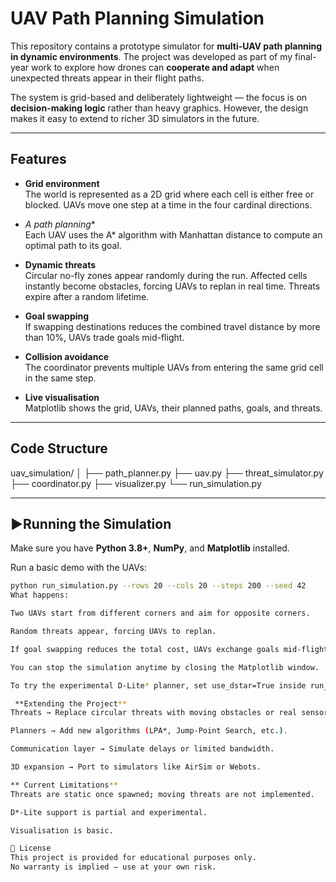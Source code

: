 # UAV Path Planning Simulation

This repository contains a prototype simulator for **multi-UAV path planning in dynamic environments**. The project was developed as part of my final-year work to explore how drones can **cooperate and adapt** when unexpected threats appear in their flight paths.  

The system is grid-based and deliberately lightweight — the focus is on **decision-making logic** rather than heavy graphics. However, the design makes it easy to extend to richer 3D simulators in the future.

---

##  Features

- **Grid environment**  
  The world is represented as a 2D grid where each cell is either free or blocked. UAVs move one step at a time in the four cardinal directions.  

- **A* path planning**  
  Each UAV uses the A* algorithm with Manhattan distance to compute an optimal path to its goal.  

- **Dynamic threats**  
  Circular no-fly zones appear randomly during the run. Affected cells instantly become obstacles, forcing UAVs to replan in real time. Threats expire after a random lifetime.  

- **Goal swapping**  
  If swapping destinations reduces the combined travel distance by more than 10%, UAVs trade goals mid-flight.  

- **Collision avoidance**  
  The coordinator prevents multiple UAVs from entering the same grid cell in the same step.  

- **Live visualisation**  
  Matplotlib shows the grid, UAVs, their planned paths, goals, and threats.  

---

##  Code Structure

uav_simulation/
│
├── path_planner.py
├── uav.py
├── threat_simulator.py
├── coordinator.py
├── visualizer.py
└── run_simulation.py


---

## ▶️Running the Simulation

Make sure you have **Python 3.8+**, **NumPy**, and **Matplotlib** installed.  

Run a basic demo with the UAVs:

```bash
python run_simulation.py --rows 20 --cols 20 --steps 200 --seed 42
What happens:

Two UAVs start from different corners and aim for opposite corners.

Random threats appear, forcing UAVs to replan.

If goal swapping reduces the total cost, UAVs exchange goals mid-flight.

You can stop the simulation anytime by closing the Matplotlib window.

To try the experimental D-Lite* planner, set use_dstar=True inside run_simulation.py.

 **Extending the Project**
Threats → Replace circular threats with moving obstacles or real sensor inputs.

Planners → Add new algorithms (LPA*, Jump-Point Search, etc.).

Communication layer → Simulate delays or limited bandwidth.

3D expansion → Port to simulators like AirSim or Webots.

** Current Limitations**
Threats are static once spawned; moving threats are not implemented.

D*-Lite support is partial and experimental.

Visualisation is basic.

📜 License
This project is provided for educational purposes only.
No warranty is implied — use at your own risk.


